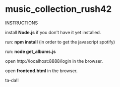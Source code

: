 # music_collection_rush42

INSTRUCTIONS

install __Node.js__ if you don't have it yet installed.

run: __npm install__ (in order to get the javascript spotify)

run: __node get_albums.js__

open http://localhost:8888/login in the browser.

open __frontend.html__ in the browser.

ta-da!!
